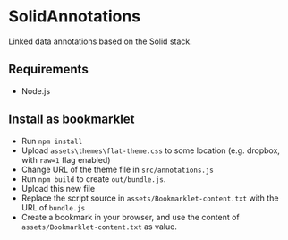 # SolidAnnotations
Linked data annotations based on the Solid stack.

## Requirements
- Node.js

## Install as bookmarklet
- Run `npm install`
- Upload `assets\themes\flat-theme.css` to some location (e.g. dropbox, with `raw=1` flag enabled)
- Change URL of the theme file in `src/annotations.js`
- Run `npm build` to create `out/bundle.js`. 
- Upload this new file
- Replace the script source in `assets/Bookmarklet-content.txt` with the URL of `bundle.js`
- Create a bookmark in your browser, and use the content of `assets/Bookmarklet-content.txt` as value.
